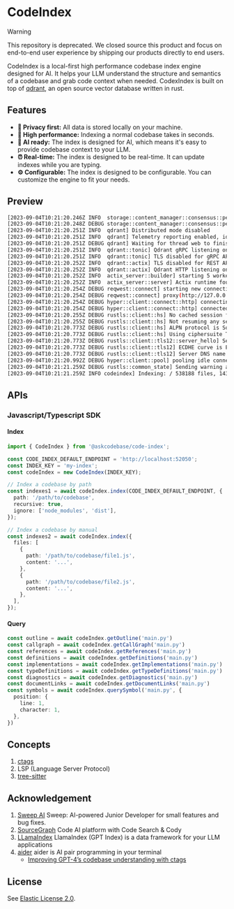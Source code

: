 # CodeIndex

> [!WARNING]  
> This repository is deprecated. We closed source this product and focus on end-to-end user experience by shipping our products directly to end users.

CodeIndex is a local-first high performance codebase index engine designed for AI. It helps your LLM understand the structure and semantics of a codebase and grab code context when needed. CodexIndex is built on top of [qdrant](https://github.com/qdrant/qdrant), an open source vector database written in rust.

## Features

- **🔐 Privacy first:** All data is stored locally on your machine.
- **🚀 High performance:** Indexing a normal codebase takes in seconds.
- **🤖 AI ready:** The index is designed for AI, which means it's easy to provide codebase context to your LLM.
- **⏰ Real-time:** The index is designed to be real-time. It can update indexes while you are typing.
- **⚙️ Configurable:** The index is designed to be configurable. You can customize the engine to fit your needs.

## Preview

```bash
[2023-09-04T10:21:20.246Z INFO  storage::content_manager::consensus::persistent] Loading raft state from ./storage/raft_state.json
[2023-09-04T10:21:20.248Z DEBUG storage::content_manager::consensus::persistent] State: Persistent { state: RaftState { hard_state: HardState { term: 0, vote: 0, commit: 0 }, conf_state: ConfState { voters: [7252149026178447], learners: [], voters_outgoing: [], learners_next: [], auto_leave: false } }, latest_snapshot_meta: SnapshotMetadataSer { term: 0, index: 0 }, apply_progress_queue: EntryApplyProgressQueue(None), peer_address_by_id: RwLock { data: {} }, this_peer_id: 7252149026178447, path: "./storage/raft_state.json", dirty: false }
[2023-09-04T10:21:20.251Z INFO  qdrant] Distributed mode disabled
[2023-09-04T10:21:20.251Z INFO  qdrant] Telemetry reporting enabled, id: 865ffc9a-a8e2-48b7-97f9-d62131d1ae77
[2023-09-04T10:21:20.251Z DEBUG qdrant] Waiting for thread web to finish
[2023-09-04T10:21:20.251Z INFO  qdrant::tonic] Qdrant gRPC listening on 6334
[2023-09-04T10:21:20.251Z INFO  qdrant::tonic] TLS disabled for gRPC API
[2023-09-04T10:21:20.252Z INFO  qdrant::actix] TLS disabled for REST API
[2023-09-04T10:21:20.252Z INFO  qdrant::actix] Qdrant HTTP listening on 6333
[2023-09-04T10:21:20.252Z INFO  actix_server::builder] starting 5 workers
[2023-09-04T10:21:20.252Z INFO  actix_server::server] Actix runtime found; starting in Actix runtime
[2023-09-04T10:21:20.254Z DEBUG reqwest::connect] starting new connection: https://staging-telemetry.qdrant.io/
[2023-09-04T10:21:20.254Z DEBUG reqwest::connect] proxy(http://127.0.0.1:7890) intercepts 'https://staging-telemetry.qdrant.io/'
[2023-09-04T10:21:20.254Z DEBUG hyper::client::connect::http] connecting to 127.0.0.1:7890
[2023-09-04T10:21:20.254Z DEBUG hyper::client::connect::http] connected to 127.0.0.1:7890
[2023-09-04T10:21:20.255Z DEBUG rustls::client::hs] No cached session for DnsName("staging-telemetry.qdrant.io")
[2023-09-04T10:21:20.255Z DEBUG rustls::client::hs] Not resuming any session
[2023-09-04T10:21:20.773Z DEBUG rustls::client::hs] ALPN protocol is Some(b"h2")
[2023-09-04T10:21:20.773Z DEBUG rustls::client::hs] Using ciphersuite TLS_ECDHE_RSA_WITH_AES_128_GCM_SHA256
[2023-09-04T10:21:20.773Z DEBUG rustls::client::tls12::server_hello] Server supports tickets
[2023-09-04T10:21:20.773Z DEBUG rustls::client::tls12] ECDHE curve is ECParameters { curve_type: NamedCurve, named_group: secp256r1 }
[2023-09-04T10:21:20.773Z DEBUG rustls::client::tls12] Server DNS name is DnsName("staging-telemetry.qdrant.io")
[2023-09-04T10:21:20.992Z DEBUG hyper::client::pool] pooling idle connection for ("https", staging-telemetry.qdrant.io)
[2023-09-04T10:21:21.259Z DEBUG rustls::common_state] Sending warning alert CloseNotify
[2023-09-04T10:21:21.259Z INFO codeindex] Indexing: / 538188 files, 1438298 Symbols, 52G ... \
```

## APIs

### Javascript/Typescript SDK

#### Index

```typescript
import { CodeIndex } from '@askcodebase/code-index';

const CODE_INDEX_DEFAULT_ENDPOINT = 'http://localhost:52050';
const INDEX_KEY = 'my-index';
const codeIndex = new CodeIndex(INDEX_KEY);

// Index a codebase by path
const indexes1 = await codeIndex.index(CODE_INDEX_DEFAULT_ENDPOINT, {
  path: '/path/to/codebase',
  recursive: true,
  ignore: ['node_modules', 'dist'],
});

// Index a codebase by manual
const indexes2 = await codeIndex.index({
  files: [
    {
      path: '/path/to/codebase/file1.js',
      content: '...',
    },
    {
      path: '/path/to/codebase/file2.js',
      content: '...',
    },
  ],
});
```

#### Query

```typescript
const outline = await codeIndex.getOutline('main.py')
const callgraph = await codeIndex.getCallGraph('main.py')
const references = await codeIndex.getReferences('main.py')
const definitions = await codeIndex.getDefinitions('main.py')
const implementations = await codeIndex.getImplementations('main.py')
const typeDefinitions = await codeIndex.getTypeDefinitions('main.py')
const diagnostics = await codeIndex.getDiagnostics('main.py')
const documentLinks = await codeIndex.getDocumentLinks('main.py')
const symbols = await codeIndex.querySymbol('main.py', {
  position: {
    line: 1,
    character: 1,
  },
})
```


## Concepts

1. [ctags](https://github.com/universal-ctags/ctags)
2. LSP (Language Server Protocol)
3. [tree-sitter](https://github.com/tree-sitter/tree-sitter/tree/master)

## Acknowledgement

1. [Sweep AI](https://github.com/sweepai/sweep) Sweep: AI-powered Junior Developer for small features and bug fixes.
2. [SourceGraph](https://github.com/sourcegraph/sourcegraph) Code AI platform with Code Search & Cody
3. [LLamaIndex](https://github.com/jerryjliu/llama_index) LlamaIndex (GPT Index) is a data framework for your LLM applications
4. [aider](https://github.com/paul-gauthier/aider) aider is AI pair programming in your terminal
    - [Improving GPT-4’s codebase understanding with ctags](https://aider.chat/docs/ctags.html)

## License

See [Elastic License 2.0](./LICENSE).
